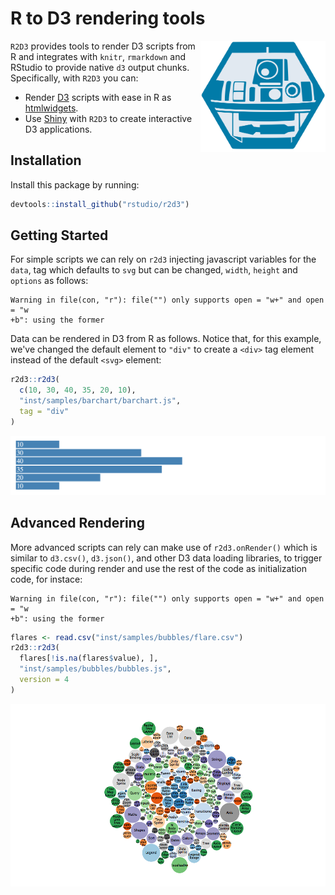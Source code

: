 R to D3 rendering tools
================

<img src="tools/README/r2d3-hex.svg" width=200 align="right"/>

`R2D3` provides tools to render D3 scripts from R and integrates with `knitr`, `rmarkdown` and RStudio to provide native `d3` output chunks. Specifically, with `R2D3` you can:

-   Render [D3](https://d3js.org/) scripts with ease in R as [htmlwidgets](https://www.htmlwidgets.org/).
-   Use [Shiny](http://shiny.rstudio.com/) with `R2D3` to create interactive D3 applications.

Installation
------------

Install this package by running:

``` r
devtools::install_github("rstudio/r2d3")
```

Getting Started
---------------

For simple scripts we can rely on `r2d3` injecting javascript variables for the `data`, tag which defaults to `svg` but can be changed, `width`, `height` and `options` as follows:

    Warning in file(con, "r"): file("") only supports open = "w+" and open = "w
    +b": using the former

Data can be rendered in D3 from R as follows. Notice that, for this example, we've changed the default element to `"div"` to create a `<div>` tag element instead of the default `<svg>` element:

``` r
r2d3::r2d3(
  c(10, 30, 40, 35, 20, 10),
  "inst/samples/barchart/barchart.js",
  tag = "div"
)
```

![](tools/README/r2d3-variable.png)

Advanced Rendering
------------------

More advanced scripts can rely can make use of `r2d3.onRender()` which is similar to `d3.csv()`, `d3.json()`, and other D3 data loading libraries, to trigger specific code during render and use the rest of the code as initialization code, for instace:

    Warning in file(con, "r"): file("") only supports open = "w+" and open = "w
    +b": using the former

``` r
flares <- read.csv("inst/samples/bubbles/flare.csv")
r2d3::r2d3(
  flares[!is.na(flares$value), ],
  "inst/samples/bubbles/bubbles.js",
  version = 4
)
```

![](tools/README/bubbles-chart-1.png)
